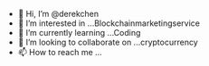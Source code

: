 - 👋 Hi, I’m @derekchen
- 👀 I’m interested in ...Blockchainmarketingservice
- 🌱 I’m currently learning ...Coding
- 💞️ I’m looking to collaborate on ...cryptocurrency
- 📫 How to reach me ...

<!---
Derekchain/derekchen is a ✨ special ✨ repository because its `README.md` (this file) appears on your GitHub profile.
You can click the Preview link to take a look at your changes.
--->
